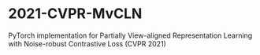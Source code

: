 # 2021-CVPR-MvCLN
PyTorch implementation for Partially View-aligned Representation Learning with Noise-robust Contrastive Loss (CVPR 2021)
